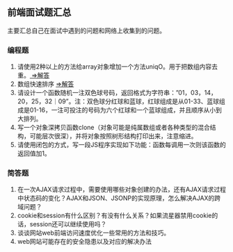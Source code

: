 ## 前端面试题汇总

主要汇总自己在面试中遇到的问题和网络上收集到的问题。

### 编程题
1. 请使用2种以上的方法给array对象增加一个方法uniqO。用于把数组内容去重。[ =>解答](https://github.com/nummy/frontend-interview/blob/master/solutions/1.md)
2. 数组快速排序 [=>解答](https://github.com/nummy/frontend-interview/blob/master/solutions/2.md)
3. 请设计一个函数随机一注双色球号码，返回格式为字符串：”01，03，14，20，25，32｜09”。注：双色球分红球和蓝球，红球组成是从01-33、蓝球组成是01-16，一注可投注的号码为六个红球和一个蓝球组成，并且顺序从小到大排列。
4. 写一个对象深拷贝函数clone（对象可能是纯属数组或者各种类型的混合结构，可能层次很深），并将对象按照树形结构打印出来，注意缩进。
5. 请使用闭包的方式，写一段JS程序实现如下功能：函数每调用一次则该函数的返回值加1。  


### 简答题
1. 在一次AJAX请求过程中，需要使用哪些对象创建的办法，还有AJAX请求过程中状态码的变化？AJAX和JSON、JSONP的实现原理，怎么解决AJAX的跨域问题？
2. cookie和session有什么区别？有没有什么关系？如果流星器禁用cookie的话，session还可以继续使用吗？
3. 谈谈网站web前端访问速度优化一些常用的方法和技巧。
4. web网站可能存在的安全隐患以及对应的解决办法

